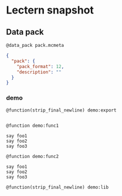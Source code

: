 # Lectern snapshot

## Data pack

`@data_pack pack.mcmeta`

```json
{
  "pack": {
    "pack_format": 12,
    "description": ""
  }
}
```

### demo

`@function(strip_final_newline) demo:export`

```mcfunction

```

`@function demo:func1`

```mcfunction
say foo1
say foo2
say foo3
```

`@function demo:func2`

```mcfunction
say foo1
say foo2
say foo3
```

`@function(strip_final_newline) demo:lib`

```mcfunction

```
